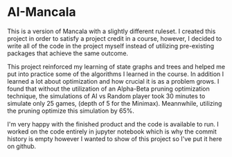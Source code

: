 # AI-Mancala
This is a version of Mancala with a slightly different ruleset. I created this project in order to satisfy a project credit in a course, however, I decided to write all of the code in the project myself instead of utilizing pre-existing packages that achieve the same outcome.

This project reinforced my learning of state graphs and trees and helped me put into practice some of the algorithms I learned in the course. In addition I learned a lot about optimization and how crucial it is as a problem grows. I found that without the utilization of an Alpha-Beta pruning optimization technique, the simulations of AI vs Random player took 30 minutes to simulate only 25 games, (depth of 5 for the Minimax). Meannwhile, utilizing the pruning optimize this simulation by 65%.

I'm very happy with the finished product and the code is available to run. I worked on the code entirely in jupyter notebook which is why the commit history is empty however I wanted to show of this project so I've put it here on github.

